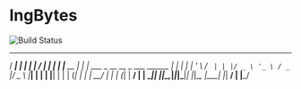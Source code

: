 # IngBytes

![Build Status](https://github.com/teamwildenberg/IngBytes/workflows/Build/badge.svg)

   _____ _           _ _                                  __
  / ____| |         | | |                                /_ |
 | |    | |__   __ _| | | ___ _ __   __ _  ___   ______   | |
 | |    | '_ \ / _` | | |/ _ \ '_ \ / _` |/ _ \ |______|  | |
 | |____| | | | (_| | | |  __/ | | | (_| |  __/           | |
  \_____|_| |_|\__,_|_|_|\___|_| |_|\__, |\___|           |_|
                                     __/ |
                                    |___/